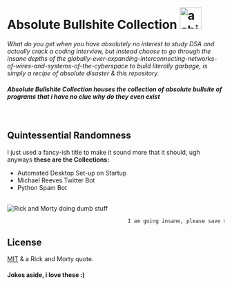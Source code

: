 # Absolute Bullshite Collection <img src="https://media.giphy.com/media/W4tf7M2R7jUC9YjFcG/giphy.gif" width="50" alt="a shit image">

<i> What do you get when you have absolutely no interest to study DSA and actually crack a coding interview, but instead choose to go through the insane depths of the globally-ever-expanding-interconnecting-networks-of-wires-and-systems-of-the-cyberspace to build literally garbage, is simply a recipe of absolute disaster & this repository. 
</i>
<h5> Absolute Bullshite Collection houses the collection of absolute bullsite of programs that i have no clue why do they even exist </h5>
<br>



## Quintessential Randomness 


I just used a  fancy-ish title to make it sound more that it should, ugh anyways <b>these are the Collections:</b>

- Automated Desktop Set-up on Startup
- Michael Reeves Twitter Bot
- Python Spam Bot

<br>

<img src="https://media.giphy.com/media/l378BzHA5FwWFXVSg/giphy.gif?cid=790b7611262370f494c51d59ab5ea9ae3b78c5a85c7d8f95&rid=giphy.gif&ct=g" alt="Rick and Morty doing dumb stuff" style="">

```bash
                                       I am going insane, please save me!
  ``` 
 

## License
[MIT](https://choosealicense.com/licenses/mit/)
& a Rick and Morty quote.

#### Jokes aside, i love these :)
